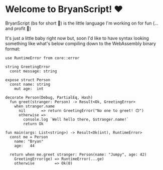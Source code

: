 # Welcome to BryanScript! ❤️

BryanScript (bs for short 🤭) is the little language I'm working on for fun (... and profit 🧐)

It's just a little baby right now but, soon I'd like to have syntax looking something like what's below compiling down to the WebAssembly binary format:

```
use RuntimeError from core::error

string GreetingError
  const message: string

expose struct Person
  const name: string
    mut age:  int
    
decorate Person(Debug, PartialEq, Hash)
  fun greet(stranger: Person) -> Result<Ok, GreetingError>
    when stranger.name
      nil       => return GreetingError("No one to greet! 🙃")
      otherwise =>
        console.log `Well hello there, $stranger.name!`
        return Ok
    
fun main(args: List<string>) -> Result<Ok(int), RuntimeError>
  const me = Person
    name: "Bryan"
    age:   44
    
  return when me.greet stranger: Person(name: "Jumpy", age: 42)
    GreetingError(ge) => RuntimeError(...ge)
    otherwise         => Ok(0)
```
